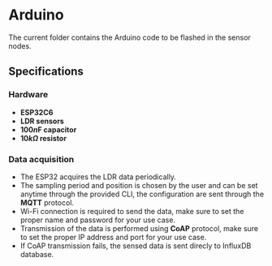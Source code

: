 # Arduino
The current folder contains the Arduino code to be flashed in the sensor nodes.

## Specifications

### Hardware
- **ESP32C6**
- **LDR sensors**
- **$100n$F capacitor**
- **$10k\Omega$ resistor**

### Data acquisition
- The ESP32 acquires the LDR data periodically.
- The sampling period and position is chosen by the user and can be set anytime through the provided CLI, the configuration are sent through the **MQTT** protocol.
- Wi-Fi connection is required to send the data, make sure to set the proper name and password for your use case.
- Transmission of the data is performed using **CoAP** protocol, make sure to set the proper IP address and port for your use case.
- If CoAP transmission fails, the sensed data is sent direcly to InfluxDB database.
